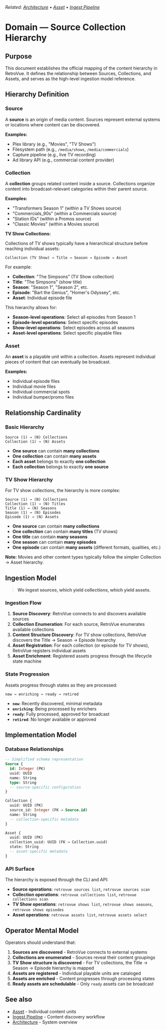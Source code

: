 _Related: [Architecture](../overview/architecture.md) • [Asset](Asset.md) • [Ingest Pipeline](IngestPipeline.md)_

# Domain — Source Collection Hierarchy

## Purpose

This document establishes the official mapping of the content hierarchy in RetroVue. It defines the relationship between Sources, Collections, and Assets, and serves as the high-level ingestion model reference.

## Hierarchy Definition

### Source

A **source** is an origin of media content. Sources represent external systems or locations where content can be discovered.

**Examples:**

- Plex library (e.g., "Movies", "TV Shows")
- Filesystem path (e.g., `/media/shows`, `/media/commercials`)
- Capture pipeline (e.g., live TV recording)
- Ad library API (e.g., commercial content provider)

### Collection

A **collection** groups related content inside a source. Collections organize content into broadcast-relevant categories within their parent source.

**Examples:**

- "Transformers Season 1" (within a TV Shows source)
- "Commercials_90s" (within a Commercials source)
- "Station IDs" (within a Promos source)
- "Classic Movies" (within a Movies source)

**TV Show Collections:**

Collections of TV shows typically have a hierarchical structure before reaching individual assets:

```
Collection (TV Show) → Title → Season → Episode → Asset
```

For example:

- **Collection**: "The Simpsons" (TV Show collection)
- **Title**: "The Simpsons" (show title)
- **Season**: "Season 1", "Season 2", etc.
- **Episode**: "Bart the Genius", "Homer's Odyssey", etc.
- **Asset**: Individual episode file

This hierarchy allows for:

- **Season-level operations**: Select all episodes from Season 1
- **Episode-level operations**: Select specific episodes
- **Show-level operations**: Select episodes across all seasons
- **Asset-level operations**: Select specific playable files

### Asset

An **asset** is a playable unit within a collection. Assets represent individual pieces of content that can eventually be broadcast.

**Examples:**

- Individual episode files
- Individual movie files
- Individual commercial spots
- Individual bumper/promo files

## Relationship Cardinality

### Basic Hierarchy

```
Source (1) → (N) Collections
Collection (1) → (N) Assets
```

- **One source** can contain **many collections**
- **One collection** can contain **many assets**
- **Each asset** belongs to exactly **one collection**
- **Each collection** belongs to exactly **one source**

### TV Show Hierarchy

For TV show collections, the hierarchy is more complex:

```
Source (1) → (N) Collections
Collection (1) → (N) Titles
Title (1) → (N) Seasons
Season (1) → (N) Episodes
Episode (1) → (N) Assets
```

- **One source** can contain **many collections**
- **One collection** can contain **many titles** (TV shows)
- **One title** can contain **many seasons**
- **One season** can contain **many episodes**
- **One episode** can contain **many assets** (different formats, qualities, etc.)

**Note:** Movies and other content types typically follow the simpler Collection → Asset hierarchy.

## Ingestion Model

> **We ingest sources, which yield collections, which yield assets.**

### Ingestion Flow

1. **Source Discovery**: RetroVue connects to and discovers available sources
2. **Collection Enumeration**: For each source, RetroVue enumerates available collections
3. **Content Structure Discovery**: For TV show collections, RetroVue discovers the Title → Season → Episode hierarchy
4. **Asset Registration**: For each collection (or episode for TV shows), RetroVue registers individual assets
5. **Asset Enrichment**: Registered assets progress through the lifecycle state machine

### State Progression

Assets progress through states as they are processed:

```
new → enriching → ready → retired
```

- **`new`**: Recently discovered, minimal metadata
- **`enriching`**: Being processed by enrichers
- **`ready`**: Fully processed, approved for broadcast
- **`retired`**: No longer available or approved

## Implementation Model

### Database Relationships

```sql
-- Simplified schema representation
Source {
  id: Integer (PK)
  uuid: UUID
  name: String
  type: String
  -- source-specific configuration
}

Collection {
  uuid: UUID (PK)
  source_id: Integer (FK → Source.id)
  name: String
  -- collection-specific metadata
}

Asset {
  uuid: UUID (PK)
  collection_uuid: UUID (FK → Collection.uuid)
  state: String
  -- asset-specific metadata
}
```

### API Surface

The hierarchy is exposed through the CLI and API:

- **Source operations**: `retrovue sources list`, `retrovue sources scan`
- **Collection operations**: `retrovue collections list`, `retrovue collections scan`
- **TV Show operations**: `retrovue shows list`, `retrovue shows seasons`, `retrovue shows episodes`
- **Asset operations**: `retrovue assets list`, `retrovue assets select`

## Operator Mental Model

Operators should understand that:

1. **Sources are discovered** - RetroVue connects to external systems
2. **Collections are enumerated** - Sources reveal their content groupings
3. **TV Show structure is discovered** - For TV collections, the Title → Season → Episode hierarchy is mapped
4. **Assets are registered** - Individual playable units are cataloged
5. **Assets are enriched** - Content progresses through processing states
6. **Ready assets are schedulable** - Only `ready` assets can be broadcast

## See also

- [Asset](Asset.md) - Individual content units
- [Ingest Pipeline](IngestPipeline.md) - Content discovery workflow
- [Architecture](../overview/architecture.md) - System overview
